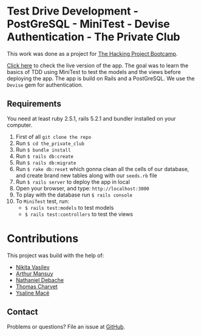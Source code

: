 # Test Drive Development - PostGreSQL - MiniTest - Devise Authentication - The Private Club

This work was done as a project for [The Hacking Project Bootcamp](https://www.thehackingproject.org/).

[Click here](https://theprivate-club.herokuapp.com/) to check the live version of the app.
The goal was to learn the basics of TDD using MiniTest to test the models and the views before deploying the app. The app is build on Rails and a PostGreSQL. We use the `Devise` gem for authentication.

## Requirements

You need at least ruby 2.5.1, rails 5.2.1 and bundler installed on your computer.

1. First of all `git clone the repo`
2. Run `$ cd the_private_club`
3. Run `$ bundle install`
4. Run `$ rails db:create`
5. Run `$ rails db:migrate`
6. Run `$ rake db:reset` which gonna clean all the cells of our database, and create brand new tables along with our `seeds.rb` file
7. Run `$ rails server` to deploy the app in local
8. Open your browser, and type: `http://localhost:3000`
9. To play with the database run `$ rails console`
10. To `MiniTest` test, run:
    * `$ rails test:models` to test models
    * `$ rails test:controllers` to test the views

# Contributions

This project was build with the help of:
* [Nikita Vasilev](https://github.com/nikitavasilev)
* [Arthur Mansuy](https://github.com/tutus06)
* [Nathaniel Debache](https://github.com/Natdenice)
* [Thomas Charvet](https://github.com/TomacTh)
* [Ysaline Macé](https://github.com/Ysalien)

## Contact

Problems or questions? File an issue at [GitHub](https://github.com/nikitavasilev/the_private_club/issues).